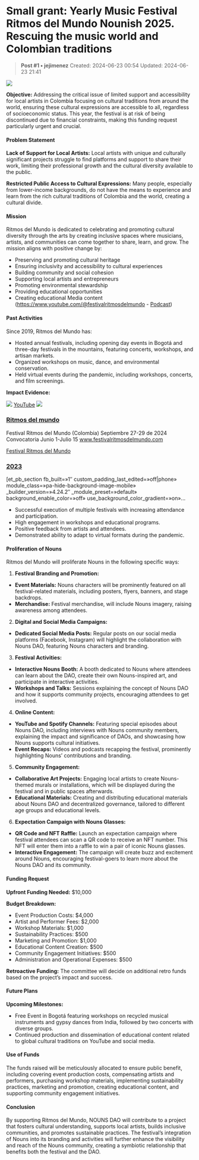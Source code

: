 # Small grant: Yearly Music Festival Ritmos del Mundo Nounish 2025. Rescuing the music world and Colombian traditions

<!-- ✦✦✦ POST START ✦✦✦ -->

> **Post #1 • jejimenez**
> Created: 2024-06-23 00:54
> Updated: 2024-06-23 21:41

![](../../assets/images/5455/83dfb9171c4a4d8fcd51723cbf2ebb3ec4d410c9.jpeg)

**Objective:** Addressing the critical issue of limited support and accessibility for local artists in Colombia focusing on cultural traditions from around the world, ensuring these cultural expressions are accessible to all, regardless of socioeconomic status. This year, the festival is at risk of being discontinued due to financial constraints, making this funding request particularly urgent and crucial.

#### Problem Statement

**Lack of Support for Local Artists:** Local artists with unique and culturally significant projects struggle to find platforms and support to share their work, limiting their professional growth and the cultural diversity available to the public.

**Restricted Public Access to Cultural Expressions:** Many people, especially from lower-income backgrounds, do not have the means to experience and learn from the rich cultural traditions of Colombia and the world, creating a cultural divide.

#### Mission

Ritmos del Mundo is dedicated to celebrating and promoting cultural diversity through the arts by creating inclusive spaces where musicians, artists, and communities can come together to share, learn, and grow. The mission aligns with positive change by:

  * Preserving and promoting cultural heritage
  * Ensuring inclusivity and accessibility to cultural experiences
  * Building community and social cohesion
  * Supporting local artists and entrepreneurs
  * Promoting environmental stewardship
  * Providing educational opportunities
  * Creating educational Media content (<https://www.youtube.com/@festivalritmosdelmundo> \- [Podcast](https://festivalritmosdelmundo.com/podcast/))



#### Past Activities

Since 2019, Ritmos del Mundo has:

  * Hosted annual festivals, including opening day events in Bogotá and three-day festivals in the mountains, featuring concerts, workshops, and artisan markets.
  * Organized workshops on music, dance, and environmental conservation.
  * Held virtual events during the pandemic, including workshops, concerts, and film screenings.



**Impact Evidence:**

![](../../assets/images/5455/16a8da6c7f666b0554f1cb3df8d2adcccc596537.png) [YouTube](https://www.youtube.com/@festivalritmosdelmundo) ![](../../assets/images/5455/9d48860d7ad3795004b79ab89e9c2004066ee3e0_2_500x500.jpeg)

### [Ritmos del mundo](https://www.youtube.com/@festivalritmosdelmundo)

Festival Ritmos del Mundo (Colombia) Septiembre 27-29 de 2024 Convocatoria Junio 1-Julio 15 www.festivalritmosdelmundo.com

[Festival Ritmos del Mundo](https://festivalritmosdelmundo.com/frm-2023/)

### [2023](https://festivalritmosdelmundo.com/frm-2023/)

[et_pb_section fb_built=»1″ custom_padding_last_edited=»off|phone» module_class=»pa-hide-background-image-mobile» _builder_version=»4.24.2″ _module_preset=»default» background_enable_color=»off» use_background_color_gradient=»on»...

  * Successful execution of multiple festivals with increasing attendance and participation.
  * High engagement in workshops and educational programs.
  * Positive feedback from artists and attendees.
  * Demonstrated ability to adapt to virtual formats during the pandemic.



#### Proliferation of Nouns

Ritmos del Mundo will proliferate Nouns in the following specific ways:

  1. **Festival Branding and Promotion:**


  * **Event Materials:** Nouns characters will be prominently featured on all festival-related materials, including posters, flyers, banners, and stage backdrops.
  * **Merchandise:** Festival merchandise, will include Nouns imagery, raising awareness among attendees.


  2. **Digital and Social Media Campaigns:**


  * **Dedicated Social Media Posts:** Regular posts on our social media platforms (Facebook, Instagram) will highlight the collaboration with Nouns DAO, featuring Nouns characters and branding.


  3. **Festival Activities:**


  * **Interactive Nouns Booth:** A booth dedicated to Nouns where attendees can learn about the DAO, create their own Nouns-inspired art, and participate in interactive activities.
  * **Workshops and Talks:** Sessions explaining the concept of Nouns DAO and how it supports community projects, encouraging attendees to get involved.


  4. **Online Content:**


  * **YouTube and Spotify Channels:** Featuring special episodes about Nouns DAO, including interviews with Nouns community members, explaining the impact and significance of DAOs, and showcasing how Nouns supports cultural initiatives.
  * **Event Recaps:** Videos and podcasts recapping the festival, prominently highlighting Nouns’ contributions and branding.


  5. **Community Engagement:**


  * **Collaborative Art Projects:** Engaging local artists to create Nouns-themed murals or installations, which will be displayed during the festival and in public spaces afterwards.
  * **Educational Materials:** Creating and distributing educational materials about Nouns DAO and decentralized governance, tailored to different age groups and educational levels.


  6. **Expectation Campaign with Nouns Glasses:**


  * **QR Code and NFT Raffle:** Launch an expectation campaign where festival attendees can scan a QR code to receive an NFT number. This NFT will enter them into a raffle to win a pair of iconic Nouns glasses.
  * **Interactive Engagement:** The campaign will create buzz and excitement around Nouns, encouraging festival-goers to learn more about the Nouns DAO and its community.



#### Funding Request

**Upfront Funding Needed:** $10,000

**Budget Breakdown:**

  * Event Production Costs: $4,000
  * Artist and Performer Fees: $2,000
  * Workshop Materials: $1,000
  * Sustainability Practices: $500
  * Marketing and Promotion: $1,000
  * Educational Content Creation: $500
  * Community Engagement Initiatives: $500
  * Administration and Operational Expenses: $500



**Retroactive Funding:** The committee will decide on additional retro funds based on the project’s impact and success.

#### Future Plans

**Upcoming Milestones:**

  * Free Event in Bogotá featuring workshops on recycled musical instruments and gypsy dances from India, followed by two concerts with diverse groups.
  * Continued production and dissemination of educational content related to global cultural traditions on YouTube and social media.



#### Use of Funds

The funds raised will be meticulously allocated to ensure public benefit, including covering event production costs, compensating artists and performers, purchasing workshop materials, implementing sustainability practices, marketing and promotion, creating educational content, and supporting community engagement initiatives.

#### Conclusion

By supporting Ritmos del Mundo, NOUNS DAO will contribute to a project that fosters cultural understanding, supports local artists, builds inclusive communities, and promotes sustainable practices. The festival’s integration of Nouns into its branding and activities will further enhance the visibility and reach of the Nouns community, creating a symbiotic relationship that benefits both the festival and the DAO.

<!-- ✦✦✦ POST END ✦✦✦ -->

